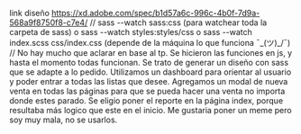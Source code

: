 link diseño https://xd.adobe.com/spec/b1d57a6c-996c-4b0f-7d9a-568a9f8750f8-c7e4/
//
sass --watch sass:css (para watchear toda la carpeta de sass) o sass --watch styles:styles/css o sass --watch index.scss css/index.css (depende de la máquina lo que funciona ¯\_(ツ)_/¯)
//
No hay mucho que aclarar en base al tp.
Se hicieron las funciones en js, y hasta el momento todas funcionan.
Se trato de generar un diseño con sass que se adapte a lo pedido. Utilizamos un dashboard para orientar al usuario y poder entrar a todas las listas que desee. Agregamos un modal de nueva venta en todas las páginas para que se pueda hacer una venta no importa donde estes parado.
Se eligio poner el reporte en la página index, porque resultaba más logico que este en el inicio.
Me gustaria poner un meme pero soy muy mala, no se usarlos.




